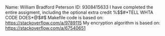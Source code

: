 Name: William Bradford Peterson
ID: 9308415633
I have completed the entire assigment, including the optional extra credit
%$$#*TELL WHTA CODE DOES*@$#$
Makefile code is based on: https://stackoverflow.com/a/9789115
My encryption algorithm is based on: https://stackoverflow.com/a/67540651
